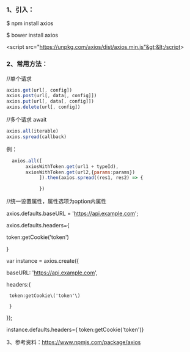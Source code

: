 ### 1、引入：

$ npm install axios

$ bower install axios

&lt;script src="https://unpkg.com/axios/dist/axios.min.js"&gt;&lt;/script&gt;



### 2、常用方法：

//单个请求

```js
axios.get(url[, config])
axios.post(url[, data[, config]])
axios.put(url[, data[, config]])
axios.delete(url[, config])
```



//多个请求 await

```js
axios.all(iterable)
axios.spread(callback)
```

例：

```js
  axios.all([
       axiosWithToken.get(url1 + typeId),
       axiosWithToken.get(url2,{params:params})
            ]).then(axios.spread((res1, res2) => {

            })
```

//统一设置属性，属性选项为option内属性

axios.defaults.baseURL = 'https://api.example.com';

axios.defaults.headers={

   token:getCookie\('token'\)

 }



var instance = axios.create\({

  baseURL: 'https://api.example.com',

  headers:{

     token:getCookie\('token'\)

     }

}\);

instance.defaults.headers={ token:getCookie\('token'\)}



3、参考资料：https://www.npmjs.com/package/axios

